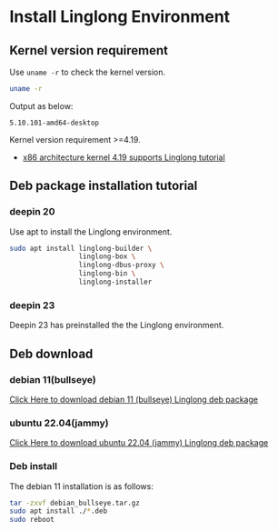 # Install Linglong Environment

## Kernel version requirement

Use `uname -r` to check the kernel version.

```bash
uname -r
```

Output as below:

```text
5.10.101-amd64-desktop
```

Kernel version requirement >=4.19.

* [x86 architecture kernel 4.19 supports Linglong tutorial](https://github.com/jakeday/linux-surface/issues/443)

## Deb package installation tutorial

### deepin 20

Use apt to install the Linglong environment.

```bash
sudo apt install linglong-builder \ 
                 linglong-box \
                 linglong-dbus-proxy \
                 linglong-bin \
                 linglong-installer
```

### deepin 23

Deepin 23 has preinstalled the the Linglong environment.

## Deb download

### debian 11(bullseye)

[Click Here to download debian 11 (bullseye) Linglong deb package](https://github.com/linuxdeepin/linglong-hub/blob/master/linglong-deb/debian/debian_bullseye.tar.gz)

### ubuntu 22.04(jammy)

[Click Here to download ubuntu 22.04 (jammy) Linglong deb package](https://github.com/linuxdeepin/linglong-hub/blob/master/linglong-deb/ubuntu/ubuntu_jammy.tar.gz)

### Deb install

The debian 11 installation is as follows:

```bash
tar -zxvf debian_bullseye.tar.gz
sudo apt install ./*.deb
sudo reboot
```
